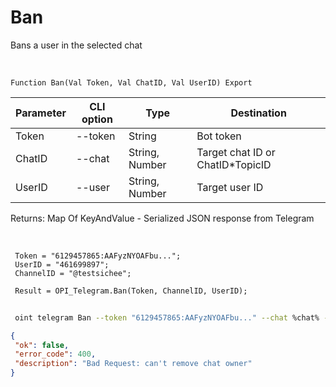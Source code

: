 ﻿---
sidebar_position: 1
---

# Ban
 Bans a user in the selected chat


<br/>


`Function Ban(Val Token, Val ChatID, Val UserID) Export`

 | Parameter | CLI option | Type | Destination |
 |-|-|-|-|
 | Token | --token | String | Bot token |
 | ChatID | --chat | String, Number | Target chat ID or ChatID*TopicID |
 | UserID | --user | String, Number | Target user ID |

 
 Returns: Map Of KeyAndValue - Serialized JSON response from Telegram

<br/>




```bsl title="Code example"
 Token = "6129457865:AAFyzNYOAFbu...";
 UserID = "461699897";
 ChannelID = "@testsichee";
 
 Result = OPI_Telegram.Ban(Token, ChannelID, UserID);
```
	


```sh title="CLI command example"
 
 oint telegram Ban --token "6129457865:AAFyzNYOAFbu..." --chat %chat% --user "461699897"

```

```json title="Result"
{
 "ok": false,
 "error_code": 400,
 "description": "Bad Request: can't remove chat owner"
}
```
